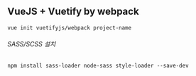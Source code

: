 ## VueJS + Vuetify by webpack

```
vue init vuetifyjs/webpack project-name
```

###### SASS/SCSS 설치
```
npm install sass-loader node-sass style-loader --save-dev  
```
